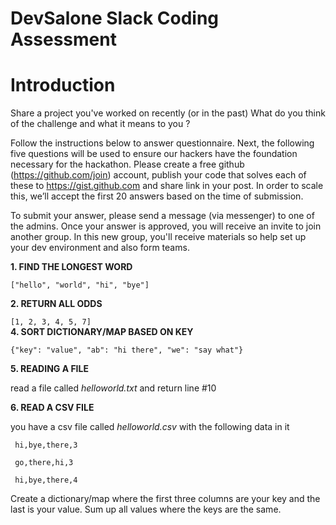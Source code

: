 # DevSalone Slack Coding Assessment


# Introduction

Share a project you've worked on recently (or in the past) What do you think of the challenge and what it means to you ?

Follow the instructions below to answer questionnaire. Next, the following five questions will be used to ensure our hackers have the foundation necessary for the hackathon. Please create a free github (https://github.com/join) account, publish your code that solves each of these to https://gist.github.com and share link in your post. In order to scale this, we’ll accept the first 20 answers based on the time of submission.

To submit your answer, please send a message (via messenger) to one of the admins. Once your answer is approved, you will receive an invite to join another group. In this new group, you'll receive materials so help set up your dev environment and also form teams.

**1. FIND THE LONGEST WORD**

```["hello", "world", "hi", "bye"]```  

**2. RETURN ALL ODDS**

```[1, 2, 3, 4, 5, 7]```   
**4. SORT DICTIONARY/MAP BASED ON KEY**

```{"key": "value", "ab": "hi there", "we": "say what"}``` 

**5. READING A FILE**

read a file called _helloworld.txt_ and return line #10

**6. READ A CSV FILE**

you have a csv file called _helloworld.csv_ with the following data in it

``` hi,bye,there,3```

``` go,there,hi,3``` 

``` hi,bye,there,4``` 


Create a dictionary/map where the first three columns are your key and the last is your value. Sum up all values where the keys are the same.

